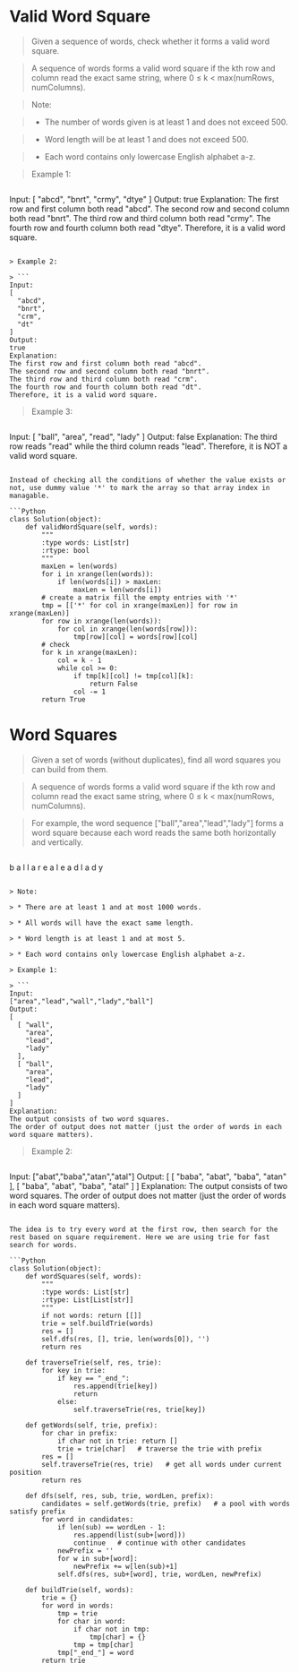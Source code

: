 # Valid Word Square

> Given a sequence of words, check whether it forms a valid word square.

> A sequence of words forms a valid word square if the kth row and column read the exact same string, where 0 ≤ k < max(numRows, numColumns).

> Note:

> * The number of words given is at least 1 and does not exceed 500.

> * Word length will be at least 1 and does not exceed 500.

> * Each word contains only lowercase English alphabet a-z.

> Example 1:

> ```
Input:
[
  "abcd",
  "bnrt",
  "crmy",
  "dtye"
]
Output:
true
Explanation:
The first row and first column both read "abcd".
The second row and second column both read "bnrt".
The third row and third column both read "crmy".
The fourth row and fourth column both read "dtye".
Therefore, it is a valid word square.
```

> Example 2:

> ```
Input:
[
  "abcd",
  "bnrt",
  "crm",
  "dt"
]
Output:
true
Explanation:
The first row and first column both read "abcd".
The second row and second column both read "bnrt".
The third row and third column both read "crm".
The fourth row and fourth column both read "dt".
Therefore, it is a valid word square.
```

> Example 3:

> ```
Input:
[
  "ball",
  "area",
  "read",
  "lady"
]
Output:
false
Explanation:
The third row reads "read" while the third column reads "lead".
Therefore, it is NOT a valid word square.
```

Instead of checking all the conditions of whether the value exists or not, use dummy value '*' to mark the array so that array index in managable.

```Python
class Solution(object):
    def validWordSquare(self, words):
        """
        :type words: List[str]
        :rtype: bool
        """
        maxLen = len(words)
        for i in xrange(len(words)):
            if len(words[i]) > maxLen:
                maxLen = len(words[i])
        # create a matrix fill the empty entries with '*'
        tmp = [['*' for col in xrange(maxLen)] for row in xrange(maxLen)]
        for row in xrange(len(words)):
            for col in xrange(len(words[row])):
                tmp[row][col] = words[row][col]
        # check
        for k in xrange(maxLen):
            col = k - 1
            while col >= 0:
                if tmp[k][col] != tmp[col][k]:
                    return False
                col -= 1
        return True
```

# Word Squares

> Given a set of words (without duplicates), find all word squares you can build from them.

> A sequence of words forms a valid word square if the kth row and column read the exact same string, where 0 ≤ k < max(numRows, numColumns).

> For example, the word sequence ["ball","area","lead","lady"] forms a word square because each word reads the same both horizontally and vertically.

> ```
b a l l
a r e a
l e a d
l a d y
```

> Note:

> * There are at least 1 and at most 1000 words.

> * All words will have the exact same length.

> * Word length is at least 1 and at most 5.

> * Each word contains only lowercase English alphabet a-z.

> Example 1:

> ```
Input:
["area","lead","wall","lady","ball"]
Output:
[
  [ "wall",
    "area",
    "lead",
    "lady"
  ],
  [ "ball",
    "area",
    "lead",
    "lady"
  ]
]
Explanation:
The output consists of two word squares. 
The order of output does not matter (just the order of words in each word square matters).
```

> Example 2:

> ```
Input:
["abat","baba","atan","atal"]
Output:
[
  [ "baba",
    "abat",
    "baba",
    "atan"
  ],
  [ "baba",
    "abat",
    "baba",
    "atal"
  ]
]
Explanation:
The output consists of two word squares. 
The order of output does not matter (just the order of words in each word square matters).
```

The idea is to try every word at the first row, then search for the rest based on square requirement. Here we are using trie for fast search for words.

```Python
class Solution(object):
    def wordSquares(self, words):
        """
        :type words: List[str]
        :rtype: List[List[str]]
        """
        if not words: return [[]]
        trie = self.buildTrie(words)
        res = []
        self.dfs(res, [], trie, len(words[0]), '')
        return res        

    def traverseTrie(self, res, trie):
        for key in trie:
            if key == "_end_":
                res.append(trie[key])
                return
            else:
                self.traverseTrie(res, trie[key])
        
    def getWords(self, trie, prefix):
        for char in prefix:
            if char not in trie: return []
            trie = trie[char]   # traverse the trie with prefix
        res = []
        self.traverseTrie(res, trie)   # get all words under current position
        return res

    def dfs(self, res, sub, trie, wordLen, prefix):
        candidates = self.getWords(trie, prefix)   # a pool with words satisfy prefix
        for word in candidates:
            if len(sub) == wordLen - 1:
                res.append(list(sub+[word]))
                continue   # continue with other candidates
            newPrefix = ''
            for w in sub+[word]:
                newPrefix += w[len(sub)+1]
            self.dfs(res, sub+[word], trie, wordLen, newPrefix)

    def buildTrie(self, words):
        trie = {}
        for word in words:
            tmp = trie
            for char in word:
                if char not in tmp:
                    tmp[char] = {}
                tmp = tmp[char]
            tmp["_end_"] = word
        return trie
```
